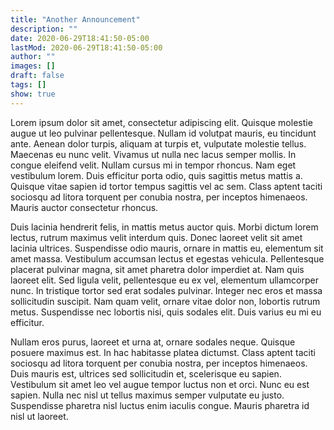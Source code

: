 ```yaml
---
title: "Another Announcement"
description: ""
date: 2020-06-29T18:41:50-05:00
lastMod: 2020-06-29T18:41:50-05:00
author: ""
images: []
draft: false
tags: []
show: true
---
```


Lorem ipsum dolor sit amet, consectetur adipiscing elit. Quisque molestie augue ut leo pulvinar pellentesque. Nullam id volutpat mauris, eu tincidunt ante. Aenean dolor turpis, aliquam at turpis et, vulputate molestie tellus. Maecenas eu nunc velit. Vivamus ut nulla nec lacus semper mollis. In congue eleifend velit. Nullam cursus mi in tempor rhoncus. Nam eget vestibulum lorem. Duis efficitur porta odio, quis sagittis metus mattis a. Quisque vitae sapien id tortor tempus sagittis vel ac sem. Class aptent taciti sociosqu ad litora torquent per conubia nostra, per inceptos himenaeos. Mauris auctor consectetur rhoncus.

Duis lacinia hendrerit felis, in mattis metus auctor quis. Morbi dictum lorem lectus, rutrum maximus velit interdum quis. Donec laoreet velit sit amet lacinia ultrices. Suspendisse odio mauris, ornare in mattis eu, elementum sit amet massa. Vestibulum accumsan lectus et egestas vehicula. Pellentesque placerat pulvinar magna, sit amet pharetra dolor imperdiet at. Nam quis laoreet elit. Sed ligula velit, pellentesque eu ex vel, elementum ullamcorper nunc. In tristique tortor sed erat sodales pulvinar. Integer nec eros et massa sollicitudin suscipit. Nam quam velit, ornare vitae dolor non, lobortis rutrum metus. Suspendisse nec lobortis nisi, quis sodales elit. Duis varius eu mi eu efficitur.

Nullam eros purus, laoreet et urna at, ornare sodales neque. Quisque posuere maximus est. In hac habitasse platea dictumst. Class aptent taciti sociosqu ad litora torquent per conubia nostra, per inceptos himenaeos. Duis mauris est, ultrices sed sollicitudin et, scelerisque eu sapien. Vestibulum sit amet leo vel augue tempor luctus non et orci. Nunc eu est sapien. Nulla nec nisl ut tellus maximus semper vulputate eu justo. Suspendisse pharetra nisl luctus enim iaculis congue. Mauris pharetra id nisl ut laoreet.
